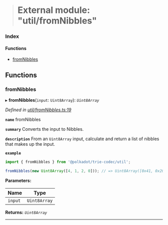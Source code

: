 > # External module: "util/fromNibbles"

### Index

#### Functions

* [fromNibbles](_util_fromnibbles_.md#fromnibbles)

## Functions

###  fromNibbles

▸ **fromNibbles**(`input`: `Uint8Array`): *`Uint8Array`*

*Defined in [util/fromNibbles.ts:19](url)*

**`name`** fromNibbles

**`summary`** Converts the input to Nibbles.

**`description`** 
From an `Uint8Array` input, calculate and return a list of nibbles that makes up the input.

**`example`** 
<BR>

```javascript
import { fromNibbles } from '@polkadot/trie-codec/util';

fromNibbles(new Uint8Array([4, 1, 2, 0])); // => Uint8Array([0x41, 0x20]
```

**Parameters:**

Name | Type |
------ | ------ |
`input` | `Uint8Array` |

**Returns:** *`Uint8Array`*

___